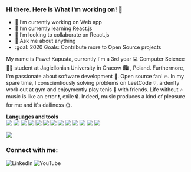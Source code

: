 ### Hi there. Here is What I'm working on! 👋

- 🔭 I’m currently working on Web app
- 🌱 I’m currently learning React.js
- 👯 I’m looking to collaborate on React.js
- 💬 Ask me about anything
- :goal: 2020 Goals: Contribute more to Open Source projects

My name is Paweł Kapusta, currently I'm a 3rd year :computer: Computer Science :man_student: student at Jagiellonian University in Cracow :cityscape: , Poland.
Furthermore, I'm passionate about software development :gem:. Open source fan! :fire:. In my spare time, I conscientiously solving problems on LeetCode :bulb:, ardenlty work out at gym and enjoymently play tenis :tennis: with friends. Life without :notes: music is like an error :exclamation:, exile :lock:. Indeed, music produces a kind of pleasure for me and it's dailiness :sun_with_face:.

<b>Languages and tools</b><br>
<img src="https://user-images.githubusercontent.com/61249196/96372155-f08be080-1165-11eb-9d97-ec09a05c16b7.png" >
<img src="https://user-images.githubusercontent.com/61249196/96372334-a820f280-1166-11eb-9b86-3fd7cc04aa12.png" >
<img src="https://user-images.githubusercontent.com/61249196/96372348-b242f100-1166-11eb-8a81-4f495a9b5640.png" >
<img src="https://user-images.githubusercontent.com/61249196/96372363-be2eb300-1166-11eb-9419-3b9b053eebad.png" >
<img src="https://user-images.githubusercontent.com/61249196/96372631-03071980-1168-11eb-9587-d2af223de8da.png" >
<img src="https://user-images.githubusercontent.com/61249196/96372620-f4206700-1167-11eb-8cd1-d29e78d6e9f7.png" >
<img src="https://user-images.githubusercontent.com/61249196/96372644-174b1680-1168-11eb-98e0-ff97780c3a10.png" >
<img src="https://user-images.githubusercontent.com/61249196/96372663-25993280-1168-11eb-9ae2-33ad70189cd7.png" >
<img src="https://user-images.githubusercontent.com/61249196/96372435-05b53f00-1167-11eb-9f5c-19000e5d22eb.png" >
<img src="https://user-images.githubusercontent.com/61249196/96372394-de5e7200-1166-11eb-88d1-a8c1cb519bae.png" >
<img src="https://user-images.githubusercontent.com/61249196/96372421-f7672300-1166-11eb-9428-6fd65915deab.png" >
<img src="https://user-images.githubusercontent.com/61249196/96372683-3e094d00-1168-11eb-8e27-14403d0347e0.png" >
<img src="https://user-images.githubusercontent.com/61249196/96372691-4cefff80-1168-11eb-8c2a-956a943fdfd5.png" >

<img src="https://github-readme-stats.vercel.app/api?username=PawelKapusta&&show_icons=true&title_color=ffffff&icon_color=bb2acf&text_color=daf7dc&bg_color=151515"/>

### Connect with me:
[<img align="left" alt="LinkedIn" src="https://user-images.githubusercontent.com/61249196/96376896-e4ae1780-1181-11eb-84f4-89b945e94215.png" />][linkedin]
[<img align="left" alt="YouTube" src="https://user-images.githubusercontent.com/61249196/96376904-f55e8d80-1181-11eb-9cdd-dd750fd5f487.png"/>][youtube]

[youtube]: https://www.youtube.com/channel/UCulp9rimI0x3rUUyDTgW0EQ/featured?view_as=subscriber
[linkedin]: https://www.linkedin.com/in/pawe%C5%82-kapusta-816ab11a5/



